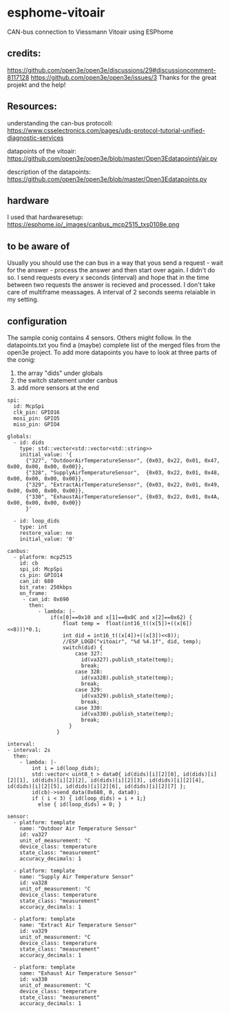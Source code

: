 # esphome-vitoair
CAN-bus connection to Viessmann Vitoair using ESPhome

## credits:
https://github.com/open3e/open3e/discussions/29#discussioncomment-8117128
https://github.com/open3e/open3e/issues/3
Thanks for the great projekt and the help!

## Resources:
understanding the can-bus protocoll: https://www.csselectronics.com/pages/uds-protocol-tutorial-unified-diagnostic-services

datapoints of the vitoair: https://github.com/open3e/open3e/blob/master/Open3EdatapointsVair.py

description of the datapoints: https://github.com/open3e/open3e/blob/master/Open3Edatapoints.py

## hardware
I used that hardwaresetup:
https://esphome.io/_images/canbus_mcp2515_txs0108e.png

## to be aware of
Usually you should use the can bus in a way that yous send a request - wait for the answer - process the answer and then start over again. I didn't do so. I send requests every x seconds (interval) and hope that in the time between two requests the answer is recieved and processed. I don't take care of multiframe meassages. A interval of 2 seconds seems relaiable in my setting.

## configuration
The sample conig contains 4 sensors. Others might follow. In the datapoints.txt you find a (maybe) complete list of the merged files from the open3e project.
To add more datapoints you have to look at three parts of the conig: 
1) the array "dids" under globals
2) the switch statement under canbus
3) add more sensors at the end
   
```
spi:
  id: McpSpi
  clk_pin: GPIO16
  mosi_pin: GPIO5
  miso_pin: GPIO4

globals:
  - id: dids
    type: std::vector<std::vector<std::string>>
    initial_value: '{
      {"327", "OutdoorAirTemperatureSensor", {0x03, 0x22, 0x01, 0x47, 0x00, 0x00, 0x00, 0x00}},
      {"328", "SupplyAirTemperatureSensor",  {0x03, 0x22, 0x01, 0x48, 0x00, 0x00, 0x00, 0x00}},
      {"329", "ExtractAirTemperatureSensor", {0x03, 0x22, 0x01, 0x49, 0x00, 0x00, 0x00, 0x00}},
      {"330", "ExhaustAirTemperatureSensor", {0x03, 0x22, 0x01, 0x4A, 0x00, 0x00, 0x00, 0x00}}
      }'

  - id: loop_dids
    type: int
    restore_value: no
    initial_value: '0' 

canbus:
  - platform: mcp2515
    id: cb
    spi_id: McpSpi
    cs_pin: GPIO14
    can_id: 680
    bit_rate: 250kbps
    on_frame:
     - can_id: 0x690 
       then:
          - lambda: |-
              if(x[0]==0x10 and x[1]==0x0C and x[2]==0x62) {
                  float temp =  float(int16_t((x[5])+((x[6])<<8)))*0.1;
                  int did = int16_t((x[4])+((x[3])<<8));
                  //ESP_LOGD("vitoair", "%d %4.1f", did, temp);
                  switch(did) {
                      case 327:
                        id(va327).publish_state(temp);
                        break;
                      case 328:
                        id(va328).publish_state(temp);
                        break;
                      case 329:
                        id(va329).publish_state(temp);
                        break;
                      case 330:
                        id(va330).publish_state(temp);
                        break;
                    }
                }

interval:
- interval: 2s
  then:
    - lambda: |-
        int i = id(loop_dids);
        std::vector< uint8_t > data0{ id(dids)[i][2][0], id(dids)[i][2][1], id(dids)[i][2][2], id(dids)[i][2][3], id(dids)[i][2][4], id(dids)[i][2][5], id(dids)[i][2][6], id(dids)[i][2][7] };
        id(cb)->send_data(0x680, 0, data0);
        if ( i < 3) { id(loop_dids) = i + 1;}
          else { id(loop_dids) = 0; }

sensor:
  - platform: template
    name: "Outdoor Air Temperature Sensor"
    id: va327
    unit_of_measurement: °C
    device_class: temperature
    state_class: "measurement"
    accuracy_decimals: 1

  - platform: template
    name: "Supply Air Temperature Sensor"
    id: va328
    unit_of_measurement: °C
    device_class: temperature
    state_class: "measurement"
    accuracy_decimals: 1

  - platform: template
    name: "Extract Air Temperature Sensor"
    id: va329
    unit_of_measurement: °C
    device_class: temperature
    state_class: "measurement"
    accuracy_decimals: 1

  - platform: template
    name: "Exhaust Air Temperature Sensor"
    id: va330
    unit_of_measurement: °C
    device_class: temperature
    state_class: "measurement"
    accuracy_decimals: 1

```

